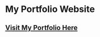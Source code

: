 # My Portfolio Website

## [Visit My Portfolio Here](https://prathmeshborate.github.io/Portfolio-Website/)

